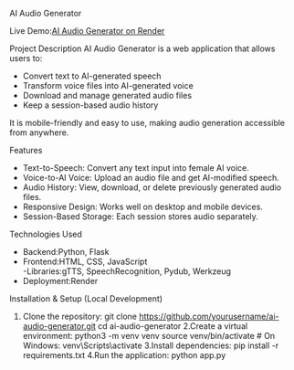 AI Audio Generator

Live Demo:[AI Audio Generator on Render](https://ai-audio-generator-1.onrender.com)

Project Description
AI Audio Generator is a web application that allows users to:  
- Convert text to AI-generated speech
- Transform voice files into AI-generated voice
- Download and manage generated audio files  
- Keep a session-based audio history  

It is mobile-friendly and easy to use, making audio generation accessible from anywhere.

Features
- Text-to-Speech: Convert any text input into female AI voice.  
- Voice-to-AI Voice: Upload an audio file and get AI-modified speech.  
- Audio History: View, download, or delete previously generated audio files.  
- Responsive Design: Works well on desktop and mobile devices.  
- Session-Based Storage: Each session stores audio separately.  

Technologies Used
- Backend:Python, Flask  
- Frontend:HTML, CSS, JavaScript  
-Libraries:gTTS, SpeechRecognition, Pydub, Werkzeug  
- Deployment:Render  

Installation & Setup (Local Development)
1. Clone the repository:
   git clone https://github.com/yourusername/ai-audio-generator.git
   cd ai-audio-generator
2.Create a virtual environment:
  python3 -m venv venv
  source venv/bin/activate  # On Windows: venv\Scripts\activate
3.Install dependencies:
  pip install -r requirements.txt
4.Run the application:
 python app.py


